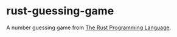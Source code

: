# rust-guessing-game

A number guessing game from [The Rust Programming Language](https://doc.rust-lang.org/book/ch02-00-guessing-game-tutorial.html).
